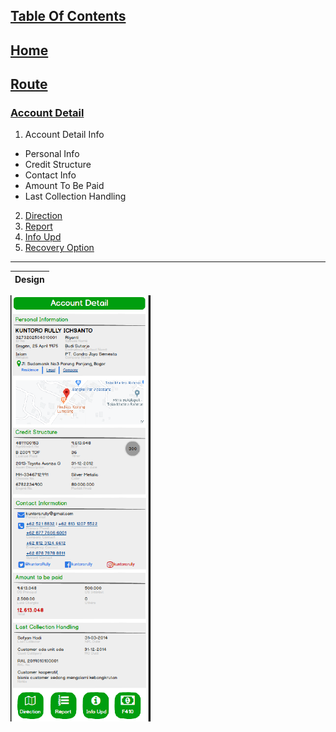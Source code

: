 ## [Table Of Contents](https://github.com/diohlicious/collection-management-app/blob/master/Doc/Table-Of-Contents.md)
## [Home](https://github.com/diohlicious/collection-management-app/blob/master/Doc/Menu.md)
## [Route](https://github.com/diohlicious/collection-management-app/blob/master/Doc/Route.md)
### [Account Detail](Account-Detail.md)
1. Account Detail Info
  - Personal Info
  - Credit Structure
  - Contact Info
  - Amount To Be Paid
  - Last Collection Handling
2. [Direction](Direction.md)
3. [Report](Report.md)
4. [Info Upd](Info-Upd.md)
5. [Recovery Option](Recovery-Option.md)
___
|Design
|--
![alt text](https://github.com/diohlicious/collection-management-app/blob/master/Doc/Images/Screenshot_20200822_132604.png "Route")
